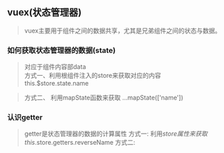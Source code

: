 ## vuex(状态管理器)
>  vuex主要用于组件之间的数据共享，尤其是兄弟组件之间的状态与数据。

###  如何获取状态管理器的数据(state)  
>  对应于组件内容部data   
>  方式一、利用根组件注入的store来获取对应的内容  this.$store.state.name

>  方式二、 利用mapState函数来获取  ...mapState(['name'])

### 认识getter
>  getter是状态管理器的数据的计算属性
>  方式一: 利用$store属性来获取
this.$store.getters.reverseName
>  方式二: 
